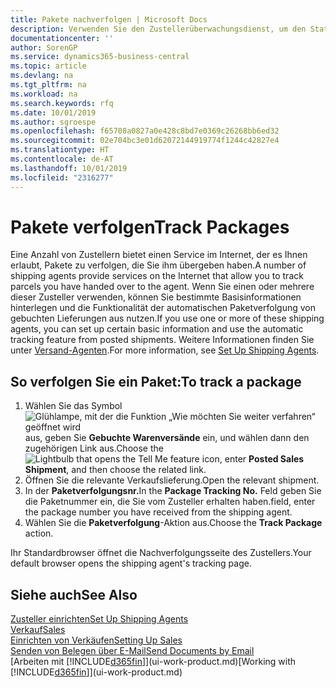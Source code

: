 ```yaml
---
title: Pakete nachverfolgen | Microsoft Docs
description: Verwenden Sie den Zustellerüberwachungsdienst, um den Status einer Lieferung anzuzeigen.
documentationcenter: ''
author: SorenGP
ms.service: dynamics365-business-central
ms.topic: article
ms.devlang: na
ms.tgt_pltfrm: na
ms.workload: na
ms.search.keywords: rfq
ms.date: 10/01/2019
ms.author: sgroespe
ms.openlocfilehash: f65708a0827a0e428c8bd7e0369c26268bb6ed32
ms.sourcegitcommit: 02e704bc3e01d62072144919774f1244c42827e4
ms.translationtype: HT
ms.contentlocale: de-AT
ms.lasthandoff: 10/01/2019
ms.locfileid: "2316277"
---
```

# <a name="track-packages"></a><span data-ttu-id="d5c66-103">Pakete verfolgen</span><span class="sxs-lookup"><span data-stu-id="d5c66-103">Track Packages</span></span>
<span data-ttu-id="d5c66-104">Eine Anzahl von Zustellern bietet einen Service im Internet, der es Ihnen erlaubt, Pakete zu verfolgen, die Sie ihm übergeben haben.</span><span class="sxs-lookup"><span data-stu-id="d5c66-104">A number of shipping agents provide services on the Internet that allow you to track parcels you have handed over to the agent.</span></span> <span data-ttu-id="d5c66-105">Wenn Sie einen oder mehrere dieser Zusteller verwenden, können Sie bestimmte Basisinformationen hinterlegen und die Funktionalität der automatischen Paketverfolgung von gebuchten Lieferungen aus nutzen.</span><span class="sxs-lookup"><span data-stu-id="d5c66-105">If you use one or more of these shipping agents, you can set up certain basic information and use the automatic tracking feature from posted shipments.</span></span> <span data-ttu-id="d5c66-106">Weitere Informationen finden Sie unter [Versand-Agenten](sales-how-to-set-up-shipping-agents.md).</span><span class="sxs-lookup"><span data-stu-id="d5c66-106">For more information, see [Set Up Shipping Agents](sales-how-to-set-up-shipping-agents.md).</span></span>  

## <a name="to-track-a-package"></a><span data-ttu-id="d5c66-107">So verfolgen Sie ein Paket:</span><span class="sxs-lookup"><span data-stu-id="d5c66-107">To track a package</span></span>
1. <span data-ttu-id="d5c66-108">Wählen Sie das Symbol ![Glühlampe, mit der die Funktion „Wie möchten Sie weiter verfahren“ geöffnet wird](media/ui-search/search_small.png "Wie möchten Sie weiter verfahren?") aus, geben Sie **Gebuchte Warenversände** ein, und wählen dann den zugehörigen Link aus.</span><span class="sxs-lookup"><span data-stu-id="d5c66-108">Choose the ![Lightbulb that opens the Tell Me feature](media/ui-search/search_small.png "Tell me what you want to do") icon, enter **Posted Sales Shipment**, and then choose the related link.</span></span>
2. <span data-ttu-id="d5c66-109">Öffnen Sie die relevante Verkaufslieferung.</span><span class="sxs-lookup"><span data-stu-id="d5c66-109">Open the relevant shipment.</span></span>
3. <span data-ttu-id="d5c66-110">In der **Paketverfolgungsnr.**</span><span class="sxs-lookup"><span data-stu-id="d5c66-110">In the **Package Tracking No.**</span></span> <span data-ttu-id="d5c66-111">Feld geben Sie die Paketnummer ein, die Sie vom Zusteller erhalten haben.</span><span class="sxs-lookup"><span data-stu-id="d5c66-111">field, enter the package number you have received from the shipping agent.</span></span>
4. <span data-ttu-id="d5c66-112">Wählen Sie die **Paketverfolgung**-Aktion aus.</span><span class="sxs-lookup"><span data-stu-id="d5c66-112">Choose the **Track Package** action.</span></span>

<span data-ttu-id="d5c66-113">Ihr Standardbrowser öffnet die Nachverfolgungsseite des Zustellers.</span><span class="sxs-lookup"><span data-stu-id="d5c66-113">Your default browser opens the shipping agent's tracking page.</span></span>

## <a name="see-also"></a><span data-ttu-id="d5c66-114">Siehe auch</span><span class="sxs-lookup"><span data-stu-id="d5c66-114">See Also</span></span>
[<span data-ttu-id="d5c66-115">Zusteller einrichten</span><span class="sxs-lookup"><span data-stu-id="d5c66-115">Set Up Shipping Agents</span></span>](sales-how-to-set-up-shipping-agents.md)  
[<span data-ttu-id="d5c66-116">Verkauf</span><span class="sxs-lookup"><span data-stu-id="d5c66-116">Sales</span></span>](sales-manage-sales.md)  
[<span data-ttu-id="d5c66-117">Einrichten von Verkäufen</span><span class="sxs-lookup"><span data-stu-id="d5c66-117">Setting Up Sales</span></span>](sales-setup-sales.md)  
[<span data-ttu-id="d5c66-118">Senden von Belegen über E-Mail</span><span class="sxs-lookup"><span data-stu-id="d5c66-118">Send Documents by Email</span></span>](ui-how-send-documents-email.md)  
<span data-ttu-id="d5c66-119">[Arbeiten mit [!INCLUDE[d365fin](includes/d365fin_md.md)]](ui-work-product.md)</span><span class="sxs-lookup"><span data-stu-id="d5c66-119">[Working with [!INCLUDE[d365fin](includes/d365fin_md.md)]](ui-work-product.md)</span></span>
